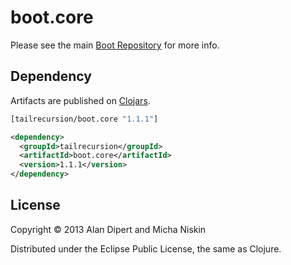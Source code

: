# boot.core

Please see the main [Boot Repository][1] for more info.

## Dependency

Artifacts are published on [Clojars][6]. 

```clojure
[tailrecursion/boot.core "1.1.1"]
```

```xml
<dependency>
  <groupId>tailrecursion</groupId>
  <artifactId>boot.core</artifactId>
  <version>1.1.1</version>
</dependency>
```

## License

Copyright © 2013 Alan Dipert and Micha Niskin

Distributed under the Eclipse Public License, the same as Clojure.

[1]: https://github.com/tailrecursion/boot
[2]: https://github.com/tailrecursion/boot.task
[3]: https://github.com/technomancy/leiningen/blob/master/doc/PROFILES.md
[4]: https://github.com/technomancy/leiningen
[5]: https://github.com/tailrecursion/boot/blob/master/boot.edn
[6]: https://clojars.org/tailrecursion/boot.core
